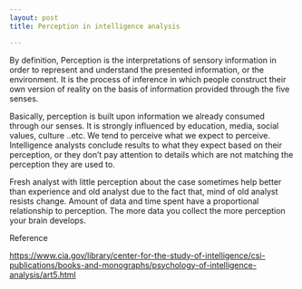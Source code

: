 ```yaml
---
layout: post
title: Perception in intelligence analysis

---
```


By definition, Perception is the interpretations of sensory information in order to represent and understand the presented information, or the environment. It is the process of inference in which people construct their own version of reality on the basis of information provided through the five senses.

<!-- more -->

Basically, perception is built upon information we already consumed through our senses. It is strongly influenced by education, media, social values, culture ..etc. We tend to perceive what we expect to perceive. Intelligence analysts conclude results to what they expect based on their perception, or they don’t pay attention to details which are not matching the perception they are used to.


Fresh analyst with little perception about the case sometimes help better than experience and old analyst due to the fact that, mind of old analyst resists change. Amount of data and time spent have a proportional relationship to perception. The more data you collect the more perception your brain develops.


Reference

https://www.cia.gov/library/center-for-the-study-of-intelligence/csi-publications/books-and-monographs/psychology-of-intelligence-analysis/art5.html

